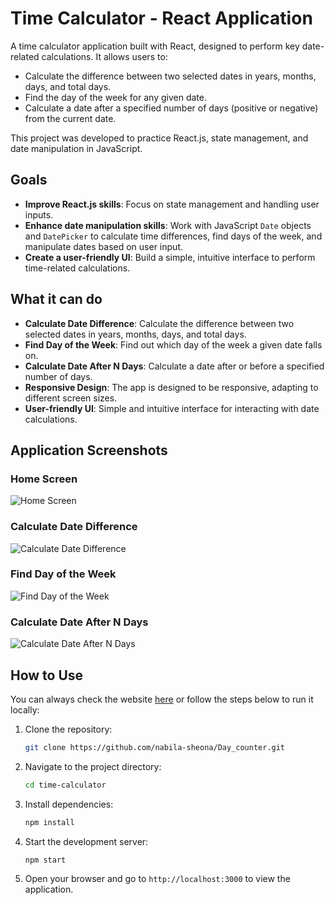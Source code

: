 # Time Calculator - React Application

A time calculator application built with React, designed to perform key date-related calculations. It allows users to:

- Calculate the difference between two selected dates in years, months, days, and total days.
- Find the day of the week for any given date.
- Calculate a date after a specified number of days (positive or negative) from the current date.

This project was developed to practice React.js, state management, and date manipulation in JavaScript.

## Goals

- **Improve React.js skills**: Focus on state management and handling user inputs.
- **Enhance date manipulation skills**: Work with JavaScript `Date` objects and `DatePicker` to calculate time differences, find days of the week, and manipulate dates based on user input.
- **Create a user-friendly UI**: Build a simple, intuitive interface to perform time-related calculations.

## What it can do

- **Calculate Date Difference**: Calculate the difference between two selected dates in years, months, days, and total days.
- **Find Day of the Week**: Find out which day of the week a given date falls on.
- **Calculate Date After N Days**: Calculate a date after or before a specified number of days.
- **Responsive Design**: The app is designed to be responsive, adapting to different screen sizes.
- **User-friendly UI**: Simple and intuitive interface for interacting with date calculations.

## Application Screenshots

### Home Screen

![Home Screen](https://github.com/nabila-sheona/Day_counter/1.jpeg)

### Calculate Date Difference

![Calculate Date Difference](https://github.com/nabila-sheona/Day_counter/2.jpeg)

### Find Day of the Week

![Find Day of the Week](https://github.com/nabila-sheona/Day_counter/3.jpeg)

### Calculate Date After N Days

![Calculate Date After N Days](https://github.com/nabila-sheona/Day_counter/4.jpeg)

## How to Use

You can always check the website [here](day-counter-509e.onrender.com) or follow the steps below to run it locally:

1. Clone the repository:

   ```bash
   git clone https://github.com/nabila-sheona/Day_counter.git
   ```

2. Navigate to the project directory:

   ```bash
   cd time-calculator
   ```

3. Install dependencies:

   ```bash
   npm install
   ```

4. Start the development server:

   ```bash
   npm start
   ```

5. Open your browser and go to `http://localhost:3000` to view the application.
